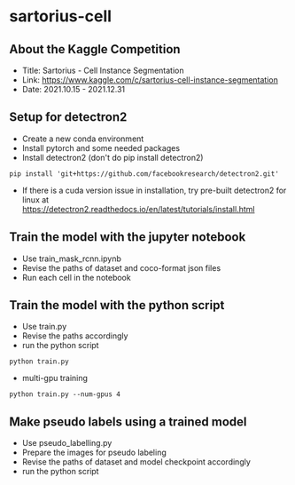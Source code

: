 # sartorius-cell

## About the Kaggle Competition
- Title: Sartorius - Cell Instance Segmentation
- Link: https://www.kaggle.com/c/sartorius-cell-instance-segmentation
- Date: 2021.10.15 - 2021.12.31

## Setup for detectron2
- Create a new conda environment
- Install pytorch and some needed packages
- Install detectron2 (don't do pip install detectron2)
```
pip install 'git+https://github.com/facebookresearch/detectron2.git'
```
- If there is a cuda version issue in installation, try pre-built detectron2 for linux at  
https://detectron2.readthedocs.io/en/latest/tutorials/install.html 

## Train the model with the jupyter notebook
- Use train_mask_rcnn.ipynb
- Revise the paths of dataset and coco-format json files
- Run each cell in the notebook

## Train the model with the python script
- Use train.py
- Revise the paths accordingly
- run the python script
```
python train.py
```
- multi-gpu training
```
python train.py --num-gpus 4
```

## Make pseudo labels using a trained model
- Use pseudo_labelling.py
- Prepare the images for pseudo labeling
- Revise the paths of dataset and model checkpoint accordingly
- run the python script